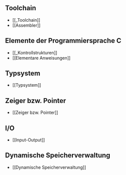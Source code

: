 
## Toolchain
- [[_Toolchain]]
- [[Assembler]]

## Elemente der Programmiersprache C
- [[_Kontrollstrukturen]]
- [[Elementare Anweisungen]]

## Typsystem
- [[Typsystem]]

## Zeiger bzw. Pointer
- [[Zeiger bzw. Pointer]]

## I/O
- [[Input-Output]]

## Dynamische Speicherverwaltung
- [[Dynamische Speicherverwaltung]]
